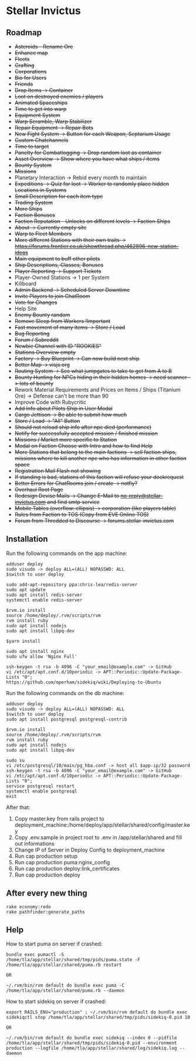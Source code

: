 # Stellar Invictus

## Roadmap

- ~~Asteroids - Rename Ore~~
- ~~Enhance map~~
- ~~Fleets~~
- ~~Crafting~~
- ~~Corporations~~
- ~~Bio for Users~~
- ~~Friends~~
- ~~Drop Items -> Container~~
- ~~Loot on destroyed enemies / players~~
- ~~Animated Spaceships~~
- ~~Time to get into warp~~
- ~~Equipment System~~
- ~~Warp Scramble, Warp Stabilizer~~
- ~~Repair Equipment -> Repair Bots~~
- ~~New Fight System -> Button for each Weapon, Septarium Usage~~
- ~~Custom Chatchannels~~
- ~~Time to target~~
- ~~Panelty for Combatlogging -> Drop random loot as container~~
- ~~Asset Overview -> Show where you have what ships / items~~
- ~~Bounty System~~
- ~~Missions~~
- Planetary Interaction -> Rebid every month to maintain
- ~~Expeditions -> Quiz for loot -> Worker to randomly place hidden Locations in Systems~~
- ~~Small Description for each item type~~
- ~~Trading System~~
- ~~More Ships~~
- ~~Faction Bonuses~~
- ~~Faction Reputation - Unlocks on different levels -> Faction Ships~~
- ~~About -> Currently empty site~~
- ~~Warp to Fleet Members~~
- ~~More different Stations with their own traits -> https://forums.frontier.co.uk/showthread.php/462896-new-station-ideas~~
- ~~Main equipment to buff other pilots~~
- ~~Ship Descriptions, Classes, Bonuses~~
- ~~Player Reporting -> Support Tickets~~
- Player-Owned Stations -> 1 per System
- Killboard
- ~~Admin Backend -> Scheduled Server Downtime~~
- ~~Invite Players to join ChatRoom~~
- ~~Vote for Changes~~
- Help Site
- ~~Enemy Bounty random~~
- ~~Remove Sleep from Workers !Important~~
- ~~Fast movement of many items -> Store / Load~~
- ~~Bug Reporting~~
- ~~Forum / Subreddit~~
- ~~Newbie Channel with ID "ROOKIES"~~
- ~~Stations Overview empty~~
- ~~Factory -> Buy Blueprint -> Can now build next ship~~
- ~~Better Map -> visjs.org~~
- ~~Routing System -> See what jumpgates to take to get from A to B~~
- ~~Bounty Hunting for NPCs hiding in their hidden homes -> need scanner -> lots of bounty~~
- Rework Material Requirements and Prices on Items / Ships (Titanium Ore) -> Defense can't be more than 90
- Improve Code with Rubycritic
- ~~Add Info about Pilots Ship in User Modal~~
- ~~Cargo Jettison -> Be able to submit how much~~
- ~~Store / Load -> "All" Button~~
- ~~Should not reload ship info after npc died (performance)~~
- ~~Notify for successfully accepted mission / finished mission~~
- ~~Missions / Market more specific to Station~~
- ~~Modal on Faction Choose with Intro and how to find Help~~
- ~~More Stations that belong to the main factions -> sell faction ships, missions where to kill another npc who has information in other faction space~~
- ~~Registration Mail Flash not showing~~
- ~~If standing is bad, stations of this faction will refuse your dockrequest~~
- ~~Better Errors for ChatRooms join / create -> notfiy?~~
- ~~Overhaul Root Page~~
- ~~Redesign Devise Mails -> Change E-Mail to no-reply@stellar-invictus.com and find smtp service~~
- ~~Mobile Tables (overflow: ellipsis) -> corporation (like players table)~~
- ~~Rules from Faction to TOS (Copy from EVE Online TOS)~~
- ~~Forum from Thredded to Discourse -> forums.stellar-invictus.com~~
 
## Installation

Run the following commands on the app machine:
```
adduser deploy
sudo visudo -> deploy ALL=(ALL) NOPASSWD: ALL
$switch to user deploy

sudo add-apt-repository ppa:chris-lea/redis-server
sudo apt update
sudo apt install redis-server
systemctl enable redis-server

$rvm.io install
source /home/deploy/.rvm/scripts/rvm
rvm install ruby
sudo apt install nodejs
sudo apt install libpq-dev

$yarn install

sudo apt install nginx
sudo ufw allow 'Nginx Full'

ssh-keygen -t rsa -b 4096 -C "your_email@example.com" -> GitHub
vi /etc/apt/apt.conf.d/10periodic -> APT::Periodic::Update-Package-Lists "0";
https://github.com/mperham/sidekiq/wiki/Deploying-to-Ubuntu
```

Run the following commands on the db machine:
```
adduser deploy
sudo visudo -> deploy ALL=(ALL) NOPASSWD: ALL
$switch to user deploy
sudo apt install postgresql postgresql-contrib

$rvm.io install
source /home/deploy/.rvm/scripts/rvm
rvm install ruby
sudo apt install nodejs
sudo apt install libpq-dev

sudo su
vi /etc/postgresql/10/main/pg_hba.conf -> host all $app-ip/32 password
ssh-keygen -t rsa -b 4096 -C "your_email@example.com" -> GitHub
vi /etc/apt/apt.conf.d/10periodic -> APT::Periodic::Update-Package-Lists "0";
service postgresql restart
systemctl enable postgresql
exit
```


After that:
1. Copy master.key from rails project to deployment_machine:/home/deploy/app/stellar/shared/config/master.key
2. Copy .env.sample in project root to .env in /app/stellar/shared and fill out informations
2. Change IP of Server in Deploy Config to deployment_machine
3. Run cap production setup
4. Run cap production puma:nginx_config
5. Run cap production deploy:link_certificates
6. Run cap production deploy

## After every new thing
```
rake economy:redo
rake pathfinder:generate_paths
```

## Help

How to start puma on server if crashed:
```
bundle exec pumactl -S /home/tla/app/stellar/shared/tmp/pids/puma.state -F /home/tla/app/stellar/shared/puma.rb restart

OR

~/.rvm/bin/rvm default do bundle exec puma -C /home/tla/app/stellar/shared/puma.rb --daemon
```

How to start sidekiq on server if crashed:
```
export RAILS_ENV="production" ; ~/.rvm/bin/rvm default do bundle exec sidekiqctl stop /home/tla/app/stellar/shared/tmp/pids/sidekiq-0.pid 10

OR

~/.rvm/bin/rvm default do bundle exec sidekiq --index 0 --pidfile /home/tla/app/stellar/shared/tmp/pids/sidekiq-0.pid --environment production --logfile /home/tla/app/stellar/shared/log/sidekiq.log --daemon
```

